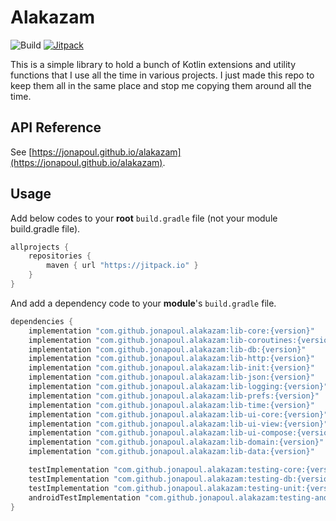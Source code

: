 # Alakazam

![Build](https://github.com/jonapoul/alakazam/actions/workflows/actions.yml/badge.svg)
[![Jitpack](https://jitpack.io/v/jonapoul/alakazam.svg)](https://jitpack.io/#jonapoul/alakazam)

This is a simple library to hold a bunch of Kotlin extensions and utility functions that I use all the time in various
projects. I just made this repo to keep them all in the same place and stop me copying them around all the time.

## API Reference

See [https://jonapoul.github.io/alakazam](https://jonapoul.github.io/alakazam).

## Usage

Add below codes to your **root** `build.gradle` file (not your module build.gradle file).

```gradle
allprojects {
    repositories {
        maven { url "https://jitpack.io" }
    }
}
```

And add a dependency code to your **module**'s `build.gradle` file.

```gradle
dependencies {
    implementation "com.github.jonapoul.alakazam:lib-core:{version}"
    implementation "com.github.jonapoul.alakazam:lib-coroutines:{version}"
    implementation "com.github.jonapoul.alakazam:lib-db:{version}"
    implementation "com.github.jonapoul.alakazam:lib-http:{version}"
    implementation "com.github.jonapoul.alakazam:lib-init:{version}"
    implementation "com.github.jonapoul.alakazam:lib-json:{version}"
    implementation "com.github.jonapoul.alakazam:lib-logging:{version}"
    implementation "com.github.jonapoul.alakazam:lib-prefs:{version}"
    implementation "com.github.jonapoul.alakazam:lib-time:{version}"
    implementation "com.github.jonapoul.alakazam:lib-ui-core:{version}"
    implementation "com.github.jonapoul.alakazam:lib-ui-view:{version}"
    implementation "com.github.jonapoul.alakazam:lib-ui-compose:{version}"
    implementation "com.github.jonapoul.alakazam:lib-domain:{version}"
    implementation "com.github.jonapoul.alakazam:lib-data:{version}"

    testImplementation "com.github.jonapoul.alakazam:testing-core:{version}"
    testImplementation "com.github.jonapoul.alakazam:testing-db:{version}"
    testImplementation "com.github.jonapoul.alakazam:testing-unit:{version}"
    androidTestImplementation "com.github.jonapoul.alakazam:testing-android:{version}"
}
```

